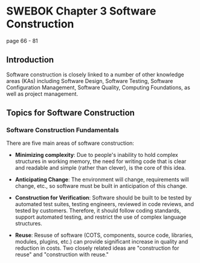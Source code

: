# SWEBOK Chapter 3 Software Construction
page 66 - 81

## Introduction 
Software construction is closely linked to a number of other knowledge areas (KAs) including Software Design, Software Testing, Software Configuration Management, Software Quality, Computing Foundations, as well as project management. 

## Topics for Software Construction

### Software Construction Fundamentals
There are five main areas of software construction: 
- **Minimizing complexity**: Due to people's inability to hold complex structures in working memory, the need for writing code that is clear and readable and simple (rather than clever), is the core of this idea.

- **Anticipating Change**: The environment will change, requirements will change, etc., so software must be built in anticipation of this change. 

- **Construction for Verification**: Software should be built to be tested by automated test suites, testing engineers, reviewed in code reviews, and tested by customers. Therefore, it should follow coding standards, support automated testing, and restrict the use of complex language structures. 

- **Reuse**: Resuse of software (COTS, components, source code, libraries, modules, plugins, etc.) can provide significant increase in quality and reduction in costs. Two closely related ideas are "construction for reuse" and "construction with reuse." 

- **Standards in Construction**: These include both internal and external standards and cover a wide range of areas such as communication methods, coding standards, platforms and tools. Additionally, much of this might be dictated by outside groups such as IEEE or internal, self-organizing groups. 

### Managing Construction
**Construction Life Cycle Models**: The choice of the life cycle model can dictate exactly what "construction" means. For sure, construction relates to coding, but if a life cycle model of agile,for example, is selected, then the construction KA may include design and testing as well. In the traditional waterfall approach this would not be the case, with most of the design happening early on. 

**Construction Planning**: Construction planning defines the order in which components are integrated, will impact how the team is able to reduce complexity and anticipate change, and determines to what degree prerequisites to construction are performed. 

**Construction Measurement**: Measures such as code written, code reused, faults, etc. can be used in the actual management of construction to ensure goals and objectives are being met. 

### Practical Considerations
Due to the chaos of the real world, construction is perhaps the most craftlike of all the KAs. 

**Construction Design**: similar to how construction workers must make on-demand design decisions when gaps in the designer's forethought are found, software engineers must also make such decisions.  

**Construction Languages**: Languages can be broken down into the categories of configuration, toolkit, scripting, and programming. Programming languages themselves use three types of notatino: linguistic (Java), formal (Event-B), and visual (MatLab).

**Coding**: Techniques for coding include the following:
- Techniques for creating understandable source code, including conventions and source code layout. 
- Useage of classes, etc. 
- Use of control structures
- Error handling
- Security
- Resource usage (locks, threads)
- Source code organization (packages, methods)
- Documentation
- Tuning

**Construction Testing**: 

### Construction Technologies

### Software Construction Tools